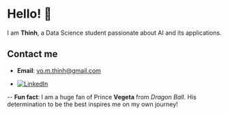 # Hello! 👋

I am **Thinh**, a Data Science student passionate about AI and its applications.

## Contact me

- **Email**: vo.m.thinh@gmail.com
  
-  [![LinkedIn](https://img.shields.io/badge/LinkedIn-ThinhVoMinh-blue?style=flat&logo=linkedin)](https://www.linkedin.com/in/vmthinh)

--
**Fun fact**: I am a huge fan of Prince **Vegeta** from *Dragon Ball*. His determination to be the best inspires me on my own journey!
                                                    
